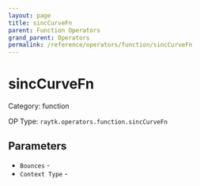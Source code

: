 ```yaml
---
layout: page
title: sincCurveFn
parent: Function Operators
grand_parent: Operators
permalink: /reference/operators/function/sincCurveFn
---
```


# sincCurveFn



Category: function

OP Type: `raytk.operators.function.sincCurveFn`

## Parameters

* `Bounces` - 
* `Context Type` -
